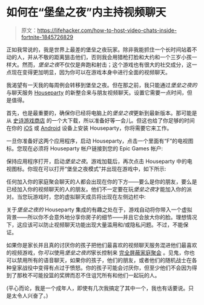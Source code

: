 # 如何在“堡垒之夜”内主持视频聊天

> 原文：<https://lifehacker.com/how-to-host-video-chats-inside-fortnite-1845726829>

正如我常说的，我是世界上最差的堡垒之夜玩家。除非我能抓住一个长时间站着不动的人，并从不敬的距离狙击他们，否则我会用猎枪打脸和大约和一个三岁小孩一样大。然而，*堡垒之夜*不仅仅是奔跑和射击；这个游戏也有很大的社交成分，这一点现在变得更加明显，因为你可以在游戏本身中进行全面的视频聊天。



我渴望有一天我的每周例会转移到堡垒之夜。但在那之前，我只能通过*堡垒之夜的*与聊天服务 [Houseparty](https://lifehacker.com/houseparty-makes-it-easy-to-video-chat-with-multiple-fr-1826567203) 的新整合来与朋友视频聊天。设置它需要一点时间，但是值得。

首先，也是最重要的，确保你已经将电脑上的*堡垒之夜*更新到最新版本。那可能是从 [史诗游戏商店](https://www.epicgames.com/fortnite/en-US/home) 的一个大下载，所以准备好等一会儿。但这也给了你足够的时间在你的 [iOS](https://apps.apple.com/us/app/houseparty/id1065781769) 或 [Android](https://play.google.com/store/apps/details?id=com.herzick.houseparty&hl=en_US&gl=US) 设备上安装 Houseparty，你将需要它来工作。

一旦你准备好这两个应用程序，启动 Houseparty，点击一个里面有“F”的电视图标。您现在必须将 Houseparty 帐户链接到您的 Epic Games 帐户:

保持应用程序打开，启动*堡垒之夜*。游戏加载后，再次点击 Houseparty 中的电视图标。你现在可以打开“堡垒之夜模式”并出现在游戏中，如下所示:

任何加入你的家庭聚会聊天的人都会出现在你的下方——要么是你的朋友，要么是已经加入你的视频聊天的人的朋友。他们不一定要在玩*堡垒之夜*才能加入你的派对。当您玩游戏时，您的虚拟聊天成员将出现在左侧边栏中:

关于*堡垒之夜的* Houseparty 集成的有趣之处在于，游戏自动将你带入一个虚拟背景——所以你不会意外地分享你房子的细节——并且它会放大你的脸。理想情况下，这应该可以防止视频聊天功能出现大量滥用和/或隐私问题。不过，不能保证。

如果你是家长并且真的讨厌你的孩子把他们最喜欢的视频聊天服务混进他们最喜欢的视频游戏，你*可以*使用*堡垒之夜的*家长控制来 [完全屏蔽家庭聚会](https://houseparty.com/blog/houseparty-video-chat-on-fortnite-safety-tips/) 。见鬼，你也可以禁用所有的语音聊天，如果你的孩子，他们的朋友，或者他们的随机战士在各种皇家战役中变得有点过于愤怒。你的孩子可能会讨厌你，但至少他们不会因为得到了那枚不可能投篮的奖牌而忍不住诅咒所有和他们一起玩的人。

(平心而论，我是一个成年人，即使有几次我搞定了其中一个，我也有话要说。只是太令人兴奋了。)